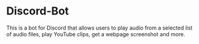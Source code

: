 # Discord-Bot

This is a bot for Discord that allows users to play audio from a selected list of audio files, play YouTube clips, get a webpage screenshot and more.
